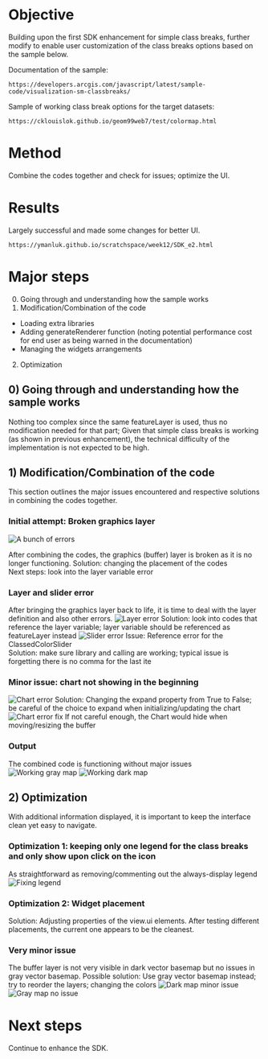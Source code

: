# Objective 
Building upon the first SDK enhancement for simple class breaks, further modify to enable user customization of the class breaks 
options based on the sample below.

Documentation of the sample:
```
https://developers.arcgis.com/javascript/latest/sample-code/visualization-sm-classbreaks/
```

Sample of working class break options for the target datasets:
```
https://cklouislok.github.io/geom99web7/test/colormap.html
```

# Method
Combine the codes together and check for issues; optimize the UI.


# Results
Largely successful and made some changes for better UI.
```
https://ymanluk.github.io/scratchspace/week12/SDK_e2.html
```

# Major steps
0) Going through and understanding how the sample works
1) Modification/Combination of the code
- Loading extra libraries
- Adding generateRenderer function (noting potential performance cost for end user as being warned in the documentation)
- Managing the widgets arrangements
2) Optimization



## 0) Going through and understanding how the sample works
Nothing too complex since the same featureLayer is used, thus no modification needed for that part; Given that simple class breaks
is working (as shown in previous enhancement), the technical difficulty of the implementation is not expected to be high.

## 1) Modification/Combination of the code
This section outlines the major issues encountered and respective solutions in combining the codes together.

### Initial attempt: Broken graphics layer
![A bunch of errors](12_1.png "A bunch of errors")

After combining the codes, the graphics (buffer) layer is broken as it is no longer functioning.
Solution: changing the placement of the codes\
Next steps: look into the layer variable error

### Layer and slider error
After bringing the graphics layer back to life, it is time to deal with the layer definition and also other errors.
![Layer error](12_2.png "Layer error")
Solution: look into codes that reference the layer variable; layer variable should be referenced as featureLayer instead
![Slider error](12_3.png "Slider error")
Issue: Reference error for the ClassedColorSlider\
Solution: make sure library and calling are working; typical issue is forgetting there is no comma for the last ite

### Minor issue: chart not showing in the beginning 
![Chart error](12_4.png "Chart error")
Solution: Changing the expand property from True to False; be careful of the choice to expand when initializing/updating the chart
![Chart error fix](12_5.png "Chart error fix")
If not careful enough, the Chart would hide when moving/resizing the buffer

### Output
The combined code is functioning without major issues
![Working gray map](12_7.png "Working gray map")
![Working dark map](12_6.png "Working dark map")


## 2) Optimization
With additional information displayed, it is important to keep the interface clean yet easy to navigate.

### Optimization 1: keeping only one legend for the class breaks and only show upon click on the icon
As straightforward as removing/commenting out the always-display legend
![Fixing legend](12_8.png "Fixing Legend")

### Optimization 2: Widget placement 
Solution: Adjusting properties of the view.ui elements. After testing different placements, the current one appears to be the cleanest.

### Very minor issue 
The buffer layer is not very visible in dark vector basemap but no issues in gray vector basemap.
Possible solution: Use gray vector basemap instead; try to reorder the layers; changing the colors
![Dark map minor issue](12_9.png "Dark map minor issue")
![Gray map no issue](12_10.png "Dark map minor issue")


# Next steps
Continue to enhance the SDK.








